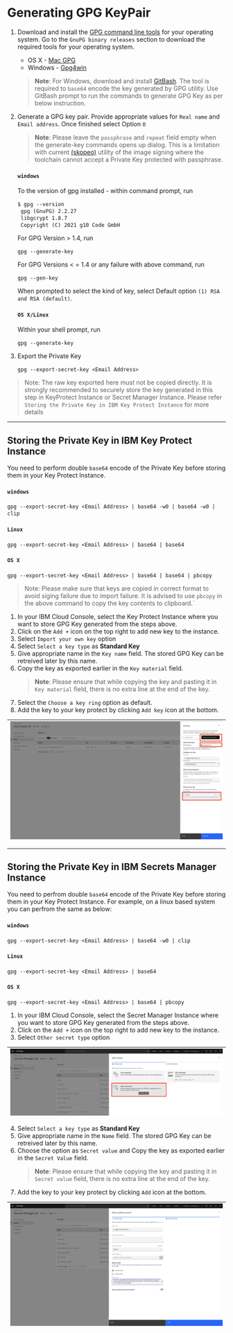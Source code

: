 # Generating GPG KeyPair

1. Download and install the [GPG command line tools](https://www.gnupg.org/download/) for your operating system. Go to the `GnuPG binary releases` section to download the required tools for your operating system.
    - OS X - [Mac GPG](https://gpgtools.org/)
    - Windows - [Gpg4win](https://gpg4win.org/download.html)
    > **Note**: For Windows, download and install [GitBash](https://gitforwindows.org/). The tool is required to `base64` encode the key generated by GPG utility. Use GitBash prompt to run the commands to generate GPG Key as per below instruction.

2. Generate a GPG key pair. Provide appropriate values for `Real name` and `Email address`. Once finished select Option `O`
    > **Note**: Please leave the `passphrase` and `repeat` field empty when the generate-key commands opens up dialog. This is a limitation with current [(skopeo)](https://github.com/containers/skopeo/issues/1261) utility of the image signing where the toolchain cannot accept a Private Key protected with passphrase. 

   #### **`windows`**
   To the version of gpg installed - within command prompt, run
   ```
   $ gpg --version
    gpg (GnuPG) 2.2.27
    libgcrypt 1.8.7
    Copyright (C) 2021 g10 Code GmbH
   ```

   For GPG Version > 1.4, run 
   ```
   gpg --generate-key
   ```

   For GPG Versions < = 1.4 or any failure with above command, run
   ```
   gpg --gen-key 
   ```
   When prompted to select the kind of key, select Default option `(1) RSA and RSA (default)`.
   #### **`OS X/Linux`** 
   Within your shell prompt, run

   ```
   gpg --generate-key
   ```

3. Export the Private Key

    ```
    gpg --export-secret-key <Email Address>
    ```
> Note: The raw key exported here must not be copied directly. It is strongly recommended to securely store the key generated in this step in KeyProtect Instance or Secret Manager Instance. Please refer `Storing the Private Key in IBM Key Protect Instance` for more details

---
## Storing the Private Key in IBM Key Protect Instance

You need to perform double `base64` encode of the Private Key before storing them in your Key Protect Instance. 
#### **`windows`**
```
gpg --export-secret-key <Email Address> | base64 -w0 | base64 -w0 | clip
```
#### **`Linux`** 
```
gpg --export-secret-key <Email Address> | base64 | base64
```
#### **`OS X`** 
```
gpg --export-secret-key <Email Address> | base64 | base64 | pbcopy
```
> Note: Please make sure that keys are copied in correct format to avoid siging failure due to import failure. It is advised to use `pbcopy` in the above command to copy the key contents to clipboard.` 

1. In your IBM Cloud Console, select the Key Protect Instance where you want to store GPG Key generated from the steps above.
2. Click on the `Add +` icon on the top right to add new key to the instance.
3. Select `Import your own key` option
4. Select `Select a key type` as **Standard Key**
5. Give appropriate name in the `Key name` field. The stored GPG Key can be retreived later by this name.
6. Copy the key as exported earlier in the `Key material` field.
    > **Note**: Please ensure that while copying the key and pasting it in `Key material` field, there is no extra line at the end of the key.
7. Select the `Choose a key ring` option as default. 
8. Add the key to your key protect by clicking `Add key` icon at the bottom.

| ![Save Key To Key Protect](./images/devsecops_set-up_store_key_protect.png) |
| :--: |

---
## Storing the Private Key in IBM Secrets Manager Instance 

You need to perfrom double `base64` encode of the Private Key before storing them in your Key Protect Instance. For example, on a linux based system you can perfrom the same as below:

#### **`windows`**
```
gpg --export-secret-key <Email Address> | base64 -w0 | clip
```
#### **`Linux`** 
```
gpg --export-secret-key <Email Address> | base64
```
#### **`OS X`** 
```
gpg --export-secret-key <Email Address> | base64 | pbcopy
```

1. In your IBM Cloud Console, select the Secret Manager Instance where you want to store GPG Key generated from the steps above.
2. Click on the `Add +` icon on the top right to add new key to the instance.
3. Select `Other secret type` option

| ![Save Key To Secret Manager - Step 1](./images/devsecops_set-up_store_secret_manager_1.png) |
| :--: |

4. Select `Select a key type` as **Standard Key**
5. Give appropriate name in the `Name` field. The stored GPG Key can be retreived later by this name.
6. Choose the option as `Secret value` and Copy the key as exported earlier in the `Secret Value` field.
    > **Note**: Please ensure that while copying the key and pasting it in `Secret value` field, there is no extra line at the end of the key.
7. Add the key to your key protect by clicking `Add` icon at the bottom.

| ![Save Key To Secret Manager - Step 2](./images/devsecops_set-up_store_secret_manager_2.png) |
| :--: |

